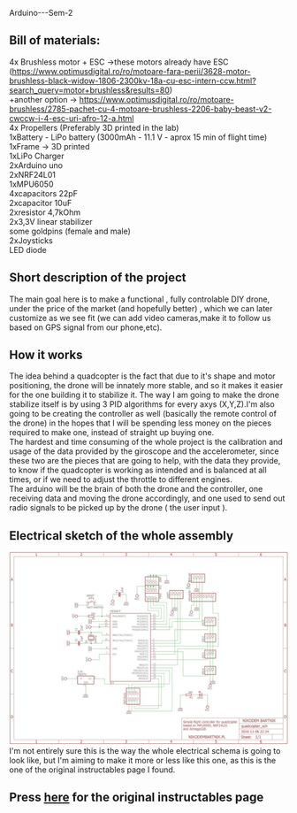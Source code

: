 Arduino---Sem-2

## Bill of materials:
 4x Brushless motor + ESC ->these motors already have ESC (https://www.optimusdigital.ro/ro/motoare-fara-perii/3628-motor-brushless-black-widow-1806-2300kv-18a-cu-esc-intern-ccw.html?search_query=motor+brushless&results=80)<br>
 +another option -> https://www.optimusdigital.ro/ro/motoare-brushless/2785-pachet-cu-4-motoare-brushless-2206-baby-beast-v2-cwccw-i-4-esc-uri-afro-12-a.html<br>
 4x Propellers (Preferably 3D printed in the lab)<br>
 1xBattery - LiPo battery (3000mAh - 11.1 V - aprox 15 min of flight time)<br>
 1xFrame -> 3D printed<br>
 1xLiPo Charger<br>
 2xArduino uno<br>
 2xNRF24L01<br>
 1xMPU6050<br>
 4xcapacitors 22pF<br> 
 2xcapacitor 10uF<br>
 2xresistor 4,7kOhm<br>
 2x3,3V linear stabilizer<br>
 some goldpins (female and male)<br>
 2xJoysticks<br>
 LED diode<br>

## Short description of the project 
The main goal here is to make a functional , fully controlable DIY drone, under the price of the market (and hopefully better) , which we can later customize as we see fit (we can add video cameras,make it to follow us based on GPS signal from our phone,etc).

## How it works
The idea behind a quadcopter is the fact that due to it's shape and motor positioning, the drone will be innately more stable, and so it makes it easier for the one building it to stabilize it. The way I am going to make the drone stabilize itself is by using 3 PID algorithms for every axys (X,Y,Z).I'm also going to be creating the controller as well (basically the remote control of the drone) in the hopes that I will be spending less money on the pieces required to make one, instead of straight up buying one.<br>
The hardest and time consuming of the whole project is the calibration and usage of  the data provided by the giroscope and the accelerometer, since these two are the pieces that are going to help, with the data they provide, to know if the quadcopter is working as intended and is balanced at all times, or if we need  to adjust  the throttle to different engines.<br>
The arduino will be the brain of both the drone and the controller, one receiving data and moving the drone accordingly, and one used to send out radio signals to be picked up by the drone ( the user input ).<br>
## Electrical sketch of the whole assembly

![alt text](https://github.com/catalinpincu/Arduino---Sem-2/blob/master/PCB.jpg?raw=true)
<br> I'm not entirely sure this is the way the whole electrical schema is going to look like, but I'm aiming to make it more or less like this one, as this is the one of the original instructables page I found.<br>
## Press [here](http://www.instructables.com/id/Arduino-Drone-Quadcopter-3D-Printed/) for the original instructables page 
